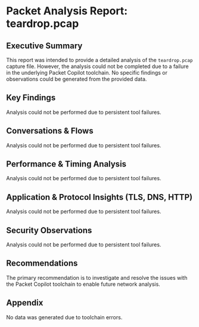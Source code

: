 # Packet Analysis Report: teardrop.pcap

## Executive Summary
This report was intended to provide a detailed analysis of the `teardrop.pcap` capture file. However, the analysis could not be completed due to a failure in the underlying Packet Copilot toolchain. No specific findings or observations could be generated from the provided data.

## Key Findings
Analysis could not be performed due to persistent tool failures.

## Conversations & Flows
Analysis could not be performed due to persistent tool failures.

## Performance & Timing Analysis
Analysis could not be performed due to persistent tool failures.

## Application & Protocol Insights (TLS, DNS, HTTP)
Analysis could not be performed due to persistent tool failures.

## Security Observations
Analysis could not be performed due to persistent tool failures.

## Recommendations
The primary recommendation is to investigate and resolve the issues with the Packet Copilot toolchain to enable future network analysis.

## Appendix
No data was generated due to toolchain errors.

